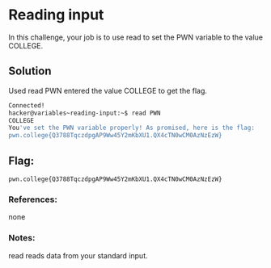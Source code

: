 # Reading input
In this challenge, your job is to use read to set the PWN variable to the value COLLEGE.

## Solution
Used read PWN entered the value COLLEGE to get the flag.

```sh
Connected!
hacker@variables~reading-input:~$ read PWN
COLLEGE
You've set the PWN variable properly! As promised, here is the flag:
pwn.college{Q3788TqczdpgAP9Ww45Y2mKbXU1.QX4cTN0wCM0AzNzEzW}
```

## Flag: 

```
pwn.college{Q3788TqczdpgAP9Ww45Y2mKbXU1.QX4cTN0wCM0AzNzEzW}
```

### References:
none

### Notes:
read reads data from your standard input.
